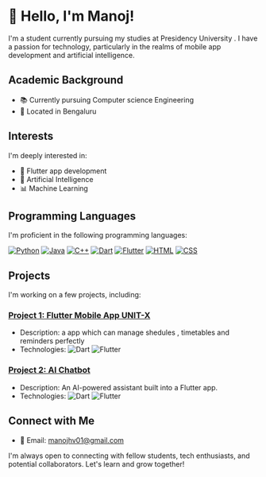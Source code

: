# 👋 Hello, I'm Manoj!

I'm a student currently pursuing my studies at Presidency University . I have a passion for technology, particularly in the realms of mobile app development and artificial intelligence.

## Academic Background

- 📚 Currently pursuing Computer science Engineering
- 📍 Located in Bengaluru

## Interests

I'm deeply interested in:

- 🚀 Flutter app development
- 🤖 Artificial Intelligence
- 📊 Machine Learning

## Programming Languages

I'm proficient in the following programming languages:

[![Python](https://img.shields.io/badge/Python-3776AB?style=for-the-badge&logo=python&logoColor=white)](https://www.python.org/)
[![Java](https://img.shields.io/badge/Java-007396?style=for-the-badge&logo=java&logoColor=white)](https://www.java.com/)
[![C++](https://img.shields.io/badge/C++-00599C?style=for-the-badge&logo=c%2B%2B&logoColor=white)](https://isocpp.org/)
[![Dart](https://img.shields.io/badge/Dart-0175C2?style=for-the-badge&logo=dart&logoColor=white)](https://dart.dev/)
[![Flutter](https://img.shields.io/badge/Flutter-02569B?style=for-the-badge&logo=flutter&logoColor=white)](https://flutter.dev/)
[![HTML](https://img.shields.io/badge/HTML5-E34F26?style=for-the-badge&logo=html5&logoColor=white)](https://developer.mozilla.org/en-US/docs/Web/HTML)
[![CSS](https://img.shields.io/badge/CSS-1572B6?style=for-the-badge&logo=css3&logoColor=white)](https://developer.mozilla.org/en-US/docs/Web/CSS)

## Projects

I'm working on a few projects, including:

### [Project 1: Flutter Mobile App UNIT-X](https://github.com/codemanojhv/unit_x)

- Description: a app which can manage shedules , timetables and reminders perfectly
- Technologies: ![Dart](https://img.shields.io/badge/Dart-0175C2?style=for-the-badge&logo=dart&logoColor=white) ![Flutter](https://img.shields.io/badge/Flutter-02569B?style=for-the-badge&logo=flutter&logoColor=white)

### [Project 2: AI Chatbot](link-to-project2)

- Description: An AI-powered assistant built into a Flutter app.
- Technologies: ![Dart](https://img.shields.io/badge/Dart-0175C2?style=for-the-badge&logo=dart&logoColor=white) ![Flutter](https://img.shields.io/badge/Flutter-02569B?style=for-the-badge&logo=flutter&logoColor=white)


## Connect with Me

- 📧 Email: manojhv01@gmail.com


I'm always open to connecting with fellow students, tech enthusiasts, and potential collaborators. Let's learn and grow together!
